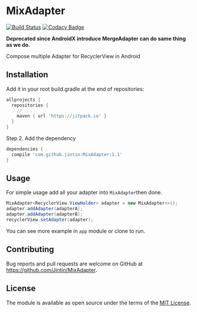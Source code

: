 # MixAdapter

[![Build Status](https://travis-ci.org/Jintin/MixAdapter.svg?branch=master)](https://travis-ci.org/Jintin/MixAdapter)
[![Codacy Badge](https://api.codacy.com/project/badge/Grade/da2c855d2b8341f39205f4d87d6790db)](https://www.codacy.com/app/Jintin/MixAdapter?utm_source=github.com&amp;utm_medium=referral&amp;utm_content=Jintin/MixAdapter&amp;utm_campaign=Badge_Grade)

**Deprecated since AndroidX introduce MergeAdapter can do same thing as we do.**

Compose multiple Adapter for RecyclerView in Android

## Installation

Add it in your root build.gradle at the end of repositories:
```groovy
allprojects {
  repositories {
    // ...
    maven { url 'https://jitpack.io' }
  }
}
```
Step 2. Add the dependency
```groovy
dependencies {
  compile 'com.github.jintin:MixAdapter:1.1'
}
```

## Usage

For simple usage add all your adapter into `MixAdapter`then done.
```java
MixAdapter<RecyclerView.ViewHolder> adapter = new MixAdapter<>();
adapter.addAdapter(adapterA);
adapter.addAdapter(adapterB);
recyclerView.setAdapter(adapter);
```
You can see more example in `app` module or clone to run.

## Contributing

Bug reports and pull requests are welcome on GitHub at <https://github.com/Jintin/MixAdapter>.

## License

The module is available as open source under the terms of the [MIT License](http://opensource.org/licenses/MIT).
